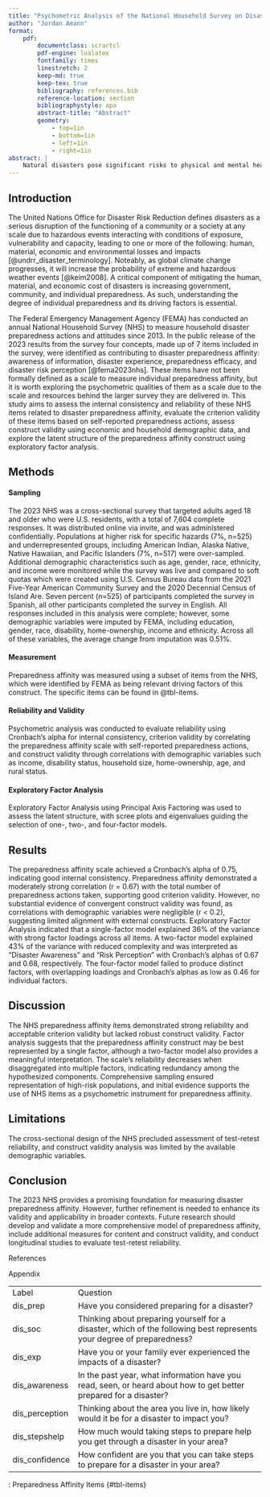 ```yaml
---
title: "Psychometric Analysis of the National Household Survey on Disaster Preparedness Affinity"
author: "Jordan Amann"
format: 
    pdf:
        documentclass: scrartcl
        pdf-engine: lualatex
        fontfamily: times
        linestretch: 2
        keep-md: true
        keep-tex: true
        bibliography: references.bib
        reference-location: section
        bibliographystyle: apa
        abstract-title: "Abstract"
        geometry:
            - top=1in
            - bottom=1in
            - left=1in
            - right=1in
abstract: |
    Natural disasters pose significant risks to physical and mental health as well as financial stability. Household-level preparedness can be life-saving, yet there is limited psychometric analysis of tools measuring disaster preparedness affinity. This study analyzes the psychometric properties of the 2023 National Household Survey (NHS), conducted by FEMA, which includes items designed to measure preparedness affinity. Key findings indicate good reliability and criterion validity, but limited construct validity. Exploratory factor analysis supports a single-factor or two-factor model representing preparedness affinity. Further refinement of the scale is recommended to improve its psychometric robustness.
---
```




## Introduction

The United Nations Office for Disaster Risk Reduction defines disasters as a serious disruption of the functioning of a community or a society at any scale due to hazardous events interacting with conditions of exposure, vulnerability and capacity, leading to one or more of the following: human, material, economic and environmental losses and impacts [@undrr_disaster_terminology]. Noteably, as global climate change progresses, it will increase the probability of extreme and hazardous weather events [@keim2008]. A critical component of mitigating the human, material, and economic cost of disasters is increasing government, community, and individual preparedness. As such, understanding the degree of individual preparedness and its driving factors is essential.

The Federal Emergency Management Agency (FEMA) has conducted an annual National Household Survey (NHS) to measure household disaster preparedness actions and attitudes since 2013. In the public release of the 2023 results from the survey four concepts, made up of 7 items included in the survey, were identified as contributing to disaster preparedness affinity: awareness of information, disaster experience, preparedness efficacy, and disaster risk perception [@fema2023nhs]. These items have not been formally defined as a scale to measure individual preparedness affinity, but it is worth exploring the psychometric qualities of them as a scale due to the scale and resources behind the larger survey they are delivered in. This study aims to assess the internal consistency and reliability of these NHS items related to disaster preparedness affinity, evaluate the criterion validity of these items based on self-reported preparedness actions, assess construct validity using economic and household demographic data, and explore the latent structure of the preparedness affinity construct using exploratory factor analysis.

## Methods

#### Sampling

The 2023 NHS was a cross-sectional survey that targeted adults aged 18 and older who were U.S. residents, with a total of 7,604 complete responses. It was distributed online via invite, and was administered confidentially. Populations at higher risk for specific hazards (7%, n=525) and underrepresented groups, including American Indian, Alaska Native, Native Hawaiian, and Pacific Islanders (7%, n=517) were over-sampled. Additional demographic characteristics such as age, gender, race, ethnicity, and income were monitored while the survey was live and compared to soft quotas which were created using U.S. Census Bureau data from the 2021 Five-Year American Community Survey and the 2020 Decennial Census of Island Are. Seven percent (n=525) of participants completed the survey in Spanish, all other participants completed the survey in English. All responses included in this analysis were complete; however, some demographic variables were imputed by FEMA, including education, gender, race, disability, home-ownership, income and ethnicity. Across all of these variables, the average change from imputation was 0.51%.

#### Measurement

Preparedness affinity was measured using a subset of items from the NHS, which were identified by FEMA as being relevant driving factors of this construct. The specific items can be found in @tbl-items.

#### Reliability and Validity

Psychometric analysis was conducted to evaluate reliability using Cronbach’s alpha for internal consistency, criterion validity by correlating the preparedness affinity scale with self-reported preparedness actions, and construct validity through correlations with demographic variables such as income, disability status, household size, home-ownership, age, and rural status.

#### Exploratory Factor Analysis

Exploratory Factor Analysis using Principal Axis Factoring was used to assess the latent structure, with scree plots and eigenvalues guiding the selection of one-, two-, and four-factor models.

## Results

The preparedness affinity scale achieved a Cronbach’s alpha of 0.75, indicating good internal consistency. Preparedness affinity demonstrated a moderately strong correlation (r = 0.67) with the total number of preparedness actions taken, supporting good criterion validity. However, no substantial evidence of convergent construct validity was found, as correlations with demographic variables were negligible (r \< 0.2), suggesting limited alignment with external constructs. Exploratory Factor Analysis indicated that a single-factor model explained 36% of the variance with strong factor loadings across all items. A two-factor model explained 43% of the variance with reduced complexity and was interpreted as “Disaster Awareness” and “Risk Perception” with Cronbach’s alphas of 0.67 and 0.68, respectively. The four-factor model failed to produce distinct factors, with overlapping loadings and Cronbach’s alphas as low as 0.46 for individual factors.

## Discussion

The NHS preparedness affinity items demonstrated strong reliability and acceptable criterion validity but lacked robust construct validity. Factor analysis suggests that the preparedness affinity construct may be best represented by a single factor, although a two-factor model also provides a meaningful interpretation. The scale’s reliability decreases when disaggregated into multiple factors, indicating redundancy among the hypothesized components. Comprehensive sampling ensured representation of high-risk populations, and initial evidence supports the use of NHS items as a psychometric instrument for preparedness affinity.

## Limitations

The cross-sectional design of the NHS precluded assessment of test-retest reliability, and construct validity analysis was limited by the available demographic variables.

## Conclusion

The 2023 NHS provides a promising foundation for measuring disaster preparedness affinity. However, further refinement is needed to enhance its validity and applicability in broader contexts. Future research should develop and validate a more comprehensive model of preparedness affinity, include additional measures for content and construct validity, and conduct longitudinal studies to evaluate test-retest reliability.

References

Appendix

|                |                                                                                                                       |
|-------------------------|----------------------------------------------|
| Label          | Question                                                                                                              |
| dis_prep       | Have you considered preparing for a disaster?                                                                         |
| dis_soc        | Thinking about preparing yourself for a disaster, which of the following best represents your degree of preparedness? |
| dis_exp        | Have you or your family ever experienced the impacts of a disaster?                                                   |
| dis_awareness  | In the past year, what information have you read, seen, or heard about how to get better prepared for a disaster?     |
| dis_perception | Thinking about the area you live in, how likely would it be for a disaster to impact you?                             |
| dis_stepshelp  | How much would taking steps to prepare help you get through a disaster in your area?                                  |
| dis_confidence | How confident are you that you can take steps to prepare for a disaster in your area?                                 |

: Preparedness Affinity Items {#tbl-items}